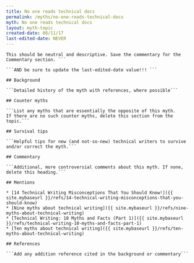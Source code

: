 ```yaml
---
title: No one reads technical docs
permalink: /myths/no-one-reads-technical-docs
myth: No one reads technical docs
layout: myth-topic
created-date: 08/11/17
last-edited-date: NEVER
---
```


```A summary description of the myth--no more than a line or two. 
This should be neutral and descriptive. Save the commentary for the 
Commentary section. ```

```AND be sure to update the last-edited-date value!!! ```

## Background

```Detailed history of the myth with references, where possible```

## Counter myths

```List any myths that are essentially the opposite of this myth.
If there are no such counter myths, delete this section from the topic.```

## Survival tips

```Helpful tips for new (and not-so-new) technical writers to survive and/or correct the myth.```

## Commentary

```Additional, more controversial comments about this myth. If none, delete this heading.```

## Mentions

* [14 Technical Writing Misconceptions That You Should Know!]({{ site.mybaseurl }}/refs/14-technical-writing-misconceptions-that-you-should-know)
* [Nine myths about technical writing]({{ site.mybaseurl }}/refs/nine-myths-about-technical-writing)
* [Technical Writing: 10 Myths and Facts (Part 1)]({{ site.mybaseurl }}/refs/technical-writing-10-myths-and-facts-part-1)
* [Ten myths about technical writing]({{ site.mybaseurl }}/refs/ten-myths-about-technical-writing)

## References

```Add any addition reference cited in the background or commentary```


